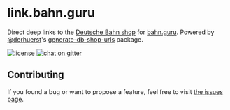 # link.bahn.guru

Direct deep links to the [Deutsche Bahn shop](https://www.bahn.de) for [bahn.guru](https://github.com/juliuste/bahn.guru). Powered by [@derhuerst](https://github.com/derhuerst)'s [generate-db-shop-urls](https://github.com/derhuerst/generate-db-shop-urls) package.

[![license](https://img.shields.io/github/license/juliuste/link.bahn.guru.svg?style=flat)](LICENSE)
[![chat on gitter](https://badges.gitter.im/juliuste.svg)](https://gitter.im/juliuste)

## Contributing

If you found a bug or want to propose a feature, feel free to visit [the issues page](https://github.com/juliuste/link.bahn.guru/issues).
